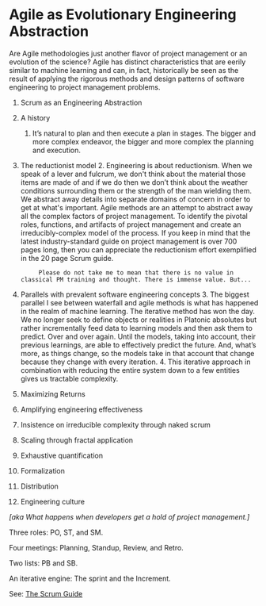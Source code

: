 # Agile as Evolutionary Engineering Abstraction

Are Agile methodologies just another flavor of project management or an evolution of the science? Agile has distinct characteristics that are eerily similar to machine learning and can, in fact, historically be seen as the result of applying the rigorous methods and design patterns of software engineering to project management problems. 

1. Scrum as an Engineering Abstraction
1. A history
    
    1. It’s natural to plan and then execute a plan in stages. The bigger and more complex endeavor, the bigger and more complex the planning and execution. 
2. The reductionist model
    2. Engineering is about reductionism. When we speak of a lever and fulcrum, we don't think about the material those items are made of and if we do then we don’t think about the weather conditions surrounding them or the strength of the man wielding them. We abstract away details into separate domains of concern in order to get at what's important. Agile methods are an attempt to abstract away all the complex factors of project management. To identify the pivotal roles, functions, and artifacts of project management and create an irreducibly-complex model of the process. If you keep in mind that the latest industry-standard guide on project management is over 700 pages long, then you can appreciate the reductionism effort exemplified in the 20 page Scrum guide. 

            Please do not take me to mean that there is no value in classical PM training and thought. There is immense value. But...

3. Parallels with prevalent software engineering concepts
    3. The biggest parallel I see between waterfall and agile methods is what has happened in the realm of machine learning. The iterative method has won the day. We no longer seek to define objects or realities in Platonic absolutes but rather incrementally feed data to learning models and then ask them to predict. Over and over again. Until the models, taking into account, their previous learnings, are able to effectively predict the future. And, what’s more, as things change, so the models take in that account that change because they change with every iteration. 
    4. This iterative approach in combination with reducing the entire system down to a few entities gives us tractable complexity. 
2. Maximizing Returns
1. Amplifying engineering effectiveness
2. Insistence on irreducible complexity through naked scrum
3. Scaling through fractal application
4. Exhaustive quantification
5. Formalization
6. Distribution
7. Engineering culture

_[aka What happens when developers get a hold of project management.]_




Three roles: PO, ST, and SM. 

Four meetings: Planning, Standup, Review, and Retro. 

Two lists: PB and SB. 

An iterative engine: The sprint and the Increment. 

See: [The Scrum Guide](https://www.scrumguides.org/scrum-guide.html)